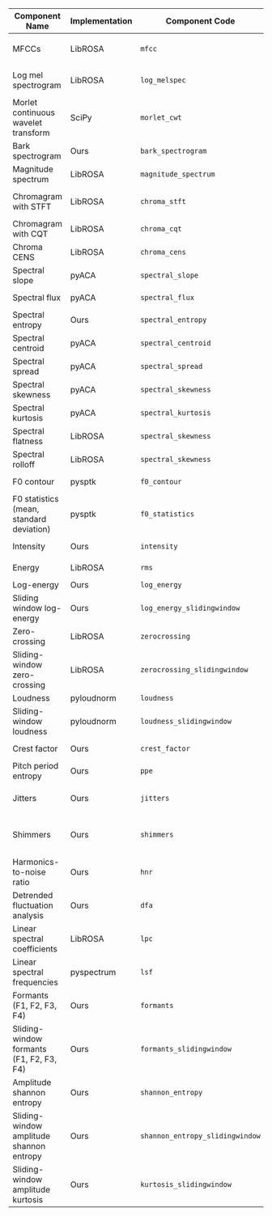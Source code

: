 Component Name | Implementation | Component Code | Method Arguments
------------ | ------------- | ------------ | ------------  
MFCCs | LibROSA | `mfcc` |  `n_mfcc=13`, `n_fft_seconds=0.04`, `hop_length_seconds=0.01`
Log mel spectrogram | LibROSA | `log_melspec` | `n_mels=128`, `n_fft_seconds=0.04`, `hop_length_seconds=0.01`
Morlet continuous wavelet transform | SciPy | `morlet_cwt` | `widths=None`
Bark spectrogram | Ours | `bark_spectrogram` | `n_fft_seconds=0.04`, `hop_length_seconds=0.01`
Magnitude spectrum | LibROSA | `magnitude_spectrum` | `n_fft_seconds=0.04`, `hop_length_seconds=0.01`
Chromagram with STFT | LibROSA | `chroma_stft` | `n_fft_seconds=0.04`, `hop_length_seconds=0.01`, `n_chroma=12`
Chromagram with CQT | LibROSA | `chroma_cqt` | `hop_length_seconds=0.01`, `n_chroma=12`
Chroma CENS | LibROSA | `chroma_cens` | `hop_length_seconds=0.01`, `n_chroma=12`
Spectral slope | pyACA | `spectral_slope` | `n_fft_seconds=0.04`, `hop_length_seconds=0.01`
Spectral flux | pyACA | `spectral_flux` | `n_fft_seconds=0.04`, `hop_length_seconds=0.01`
Spectral entropy | Ours | `spectral_entropy` | `n_fft_seconds=0.04`, `hop_length_seconds=0.01`
Spectral centroid | pyACA | `spectral_centroid` | `n_fft_seconds=0.04`, `hop_length_seconds=0.01`
Spectral spread | pyACA | `spectral_spread` | `n_fft_seconds=0.04`, `hop_length_seconds=0.01`
Spectral skewness | pyACA | `spectral_skewness` | `n_fft_seconds=0.04`, `hop_length_seconds=0.01`
Spectral kurtosis | pyACA | `spectral_kurtosis` | `n_fft_seconds=0.04`, `hop_length_seconds=0.01`
Spectral flatness | LibROSA | `spectral_skewness` | `n_fft_seconds=0.04`, `hop_length_seconds=0.01`
Spectral rolloff | LibROSA | `spectral_skewness` | `n_fft_seconds=0.04`, `hop_length_seconds=0.01`
F0 contour | pysptk | `f0_contour` | `hop_length_seconds=0.01`, `method='swipe'`
F0 statistics (mean, standard deviation) | pysptk | `f0_statistics` | `hop_length_seconds=0.01`, `method='swipe'`
Intensity | Ours | `intensity` | `frame_length_seconds=0.04`, `hop_length_seconds=0.01`
Energy | LibROSA | `rms` | `frame_length_seconds=0.04`, `hop_length_seconds=0.01`
Log-energy | Ours | `log_energy` | None
Sliding window log-energy | Ours | `log_energy_slidingwindow` | `frame_length_seconds=0.04`, `hop_length_seconds=0.01`
Zero-crossing | LibROSA | `zerocrossing` | None
Sliding-window zero-crossing | LibROSA | `zerocrossing_slidingwindow` | `frame_length_seconds=0.04`, `hop_length_seconds=0.01`
Loudness | pyloudnorm | `loudness` | None
Sliding-window loudness | pyloudnorm | `loudness_slidingwindow` | `frame_length_seconds=1`, `hop_length_seconds=0.25`
Crest factor | Ours | `crest_factor` | `frame_length_seconds=0.04`, `hop_length_seconds=0.01`
Pitch period entropy | Ours | `ppe` | None
Jitters | Ours | `jitters` | `p_floor=0.0001`, `p_ceil=0.02`, `max_p_factor=1.3`
Shimmers | Ours | `shimmers` | `max_a_factor=1.6`, `p_floor=0.0001`, `p_ceil=0.02`, `max_p_factor=1.3`
Harmonics-to-noise ratio | Ours | `hnr` | None
Detrended fluctuation analysis | Ours | `dfa` | `window_lengths=[64, 128, 256, 512, 1024, 2048, 4096]`
Linear spectral coefficients | LibROSA | `lpc` | `order=4`, `return_np_array=False`
Linear spectral frequencies | pyspectrum | `lsf` | `order=4`, `return_np_array=False`
Formants (F1, F2, F3, F4) | Ours | `formants` | None
Sliding-window formants (F1, F2, F3, F4) | Ours | `formants_slidingwindow` | `frame_length_seconds=0.04`, `hop_length_seconds=0.01`
Amplitude shannon entropy | Ours | `shannon_entropy` | `frame_length_seconds=0.04`, `hop_length_seconds=0.01`
Sliding-window amplitude shannon entropy | Ours | `shannon_entropy_slidingwindow` | `frame_length_seconds=0.04`, `hop_length_seconds=0.01`
Sliding-window amplitude kurtosis | Ours | `kurtosis_slidingwindow` | `frame_length_seconds=0.04`, `hop_length_seconds=0.01`
